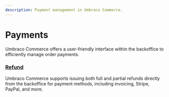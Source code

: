 ```yaml
---
description: Payment management in Umbraco Commerce.
---
```


# Payments

Umbraco Commerce offers a user-friendly interface within the backoffice to efficiently manage order payments.

### [Refund](./refund-configs.md)

Umbraco Commerce supports issuing both full and partial refunds directly from the backoffice for payment methods, including invoicing, Stripe, PayPal, and more.


